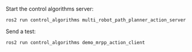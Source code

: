 Start the control algorithms server:

```
ros2 run control_algorithms multi_robot_path_planner_action_server
```

Send a test:

```
ros2 run control_algorithms demo_mrpp_action_client
```
